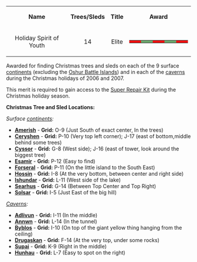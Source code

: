 <table>
<tbody>
<tr class="odd">
<td style="text-align: center;"><p><b>Name</b></p></td>
<td style="text-align: center;"><p><b>Trees/Sleds</b></p></td>
<td style="text-align: center;"><p><b>Title</b></p></td>
<td style="text-align: center;"><p><b>Award</b></p></td>
</tr>
<tr class="even">
<td style="text-align: center;"><p>Holiday Spirit of Youth</p></td>
<td style="text-align: center;"><p>14</p></td>
<td style="text-align: center;"><p>Elite</p></td>
<td style="text-align: center;"><table class="bigmerit">
<tr>
<td bgcolor="#ef1010">
</td>
<td bgcolor="#ef1010">
</td>
<td bgcolor="#6ba66b">
</td>
<td bgcolor="#6ba66b">
</td>
<td bgcolor="#ef1010">
</td>
<td bgcolor="#ef1010">
</td>
<td bgcolor="#6ba66b">
</td>
<td bgcolor="#6ba66b">
</td>
<td bgcolor="#ef1010">
</td>
<td bgcolor="#ef1010">
</td>
</tr>
</table></td>
</tr>
</tbody>
</table>

Awarded for finding Christmas trees and sleds on each of the 9 surface
[continents](../locations/Continent.md) (excluding the
[Oshur Battle Islands](../locations/Battle_Islands.md)) and in each of the
[caverns](../locations/Caverns.md) during the Christmas holidays of 2006
and 2007.

This merit is required to gain access to the
[Super Repair Kit](../items/Super_Repair_Kit.md) during the Christmas holiday
season.

**Christmas Tree and Sled Locations:**

_Surface [continents](../locations/Continent.md):_

- **[Amerish](../locations/Amerish.md)** - **Grid:** O-9 (Just South of exact
  center, In the trees)
- **[Ceryshen](../locations/Ceryshen.md)** - **Grid:** P-10 (Very top left
  corner); J-17 (east of bottom,middle behind some trees)
- **[Cyssor](../locations/Cyssor.md)** - **Grid:** G-8 (West side); J-16 (east
  of tower, look around the biggest tree)
- **[Esamir](../locations/Esamir.md)** - **Grid:** P-12 (Easy to find)
- **[Forseral](../locations/Forseral.md)** - **Grid:** P-11 (On the little
  island to the South East)
- **[Hossin](../locations/Hossin.md)** - **Grid:** I-8 (At the very bottom,
  between center and right side)
- **[Ishundar](../locations/Ishundar.md)** - **Grid:** L-11 (West side of the
  lake)
- **[Searhus](../locations/Searhus.md)** - **Grid:** G-14 (Between Top Center
  and Top Right)
- **[Solsar](../locations/Solsar.md)** - **Grid:** I-5 (Just East of the big
  hill)

_[Caverns](../locations/Caverns.md):_

- **[Adlivun](../locations/Adlivun.md)** - **Grid:** I-11 (In the middle)
- **[Annwn](../locations/Annwn.md)** - **Grid:** L-14 (In the tunnel)
- **[Byblos](../locations/Byblos.md)** - **Grid:** I-10 (On top of the giant
  yellow thing hanging from the ceiling)
- **[Drugaskan](../locations/Drugaskan.md)** - **Grid:** F-14 (At the very top,
  under some rocks)
- **[Supai](../locations/Supai.md)** - **Grid:** K-9 (Right in the middle)
- **[Hunhau](../locations/Hunhau.md)** - **Grid:** L-7 (Easy to spot on the
  right)



